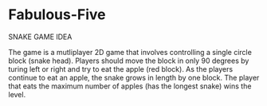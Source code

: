 # Fabulous-Five

SNAKE GAME IDEA

The game is a mutliplayer 2D game that involves controlling a single circle block (snake head). Players should move the block in only 90 degrees by turing left or right and try to eat the apple (red block). As the players continue to eat an apple, the snake grows in length by one block. The player that eats the maximum number of apples (has the longest snake) wins the level.

